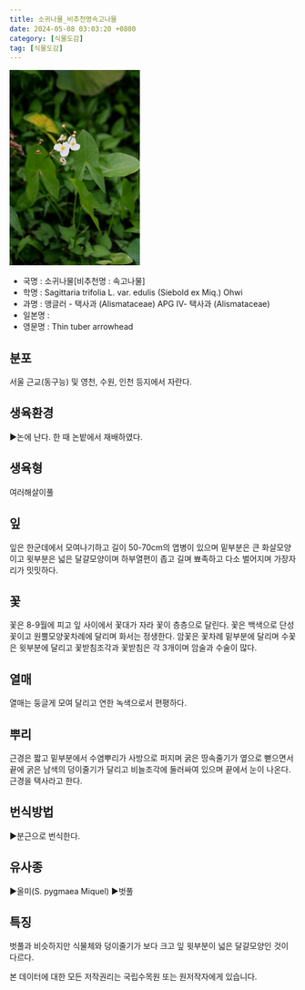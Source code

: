 ```yaml
---
title: 소귀나물_비추천명속고나물
date: 2024-05-08 03:03:20 +0800
category: [식물도감]
tag: [식물도감]
---
```




![소귀나물[비추천명 : 속고나물]](/assets/img/fileUpload/plants/basic/Alismataceae/Sagittaria/11977/11977_1_th2.jpg)
- 국명 : 소귀나물[비추천명 : 속고나물]
- 학명 : Sagittaria trifolia L. var. edulis (Siebold ex Miq.) Ohwi
- 과명 : 앵글러 - 택사과 (Alismataceae) APG Ⅳ- 택사과 (Alismataceae)
- 일본명 : 
- 영문명 : Thin tuber arrowhead


## 분포
서울 근교(동구능) 및 영천, 수원, 인천 등지에서 자란다.
## 생육환경
▶논에 난다. 한 때 논밭에서 재배하였다.
## 생육형
여러해살이풀
## 잎
잎은 한군데에서 모여나기하고 길이 50-70cm의 엽병이 있으며 밑부분은 큰 화살모양이고 윗부분은 넓은 달걀모양이며 하부열편이 좁고 길며 뾰족하고 다소 벌어지며 가장자리가 밋밋하다.
## 꽃
꽃은 8-9월에 피고 잎 사이에서 꽃대가 자라 꽃이 층층으로 달린다. 꽃은 백색으로 단성꽃이고 원뿔모양꽃차례에 달리며 화서는 정생한다. 암꽃은 꽃차례 밑부분에 달리며 수꽃은 윗부분에 달리고 꽃받침조각과 꽃받침은 각 3개이며 암술과 수술이 많다.
## 열매
열매는 둥글게 모여 달리고 연한 녹색으로서 편평하다.
## 뿌리
근경은 짧고 밑부분에서 수염뿌리가 사방으로 퍼지며 굵은 땅속줄기가 옆으로 뻗으면서 끝에 굵은 남색의 덩이줄기가 달리고 비늘조각에 둘러싸여 있으며 끝에서 눈이 나온다. 근경을 택사라고 한다.
## 번식방법
▶분근으로 번식한다.
## 유사종
▶올미(S. pygmaea Miquel)
▶벗풀
## 특징
벗풀과 비슷하지만 식물체와 덩이줄기가 보다 크고 잎 윗부분이 넓은 달걀모양인 것이 다르다.






본 데이터에 대한 모든 저작권리는 국립수목원 또는 원저작자에게 있습니다.
